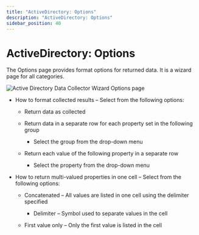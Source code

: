```yaml
---
title: "ActiveDirectory: Options"
description: "ActiveDirectory: Options"
sidebar_position: 40
---
```


# ActiveDirectory: Options

The Options page provides format options for returned data. It is a wizard page for all categories.

![Active Directory Data Collector Wizard Options page](/images/accessanalyzer/11.6/admin/datacollector/activedirectory/options.webp)

- How to format collected results – Select from the following options:

    - Return data as collected
    - Return data in a separate row for each property set in the following group

        - Select the group from the drop-down menu

    - Return each value of the following property in a separate row

        - Select the property from the drop-down menu

- How to return multi-valued properties in one cell – Select from the following options:

    - Concatenated – All values are listed in one cell using the delimiter specified

        - Delimiter – Symbol used to separate values in the cell

    - First value only – Only the first value is listed in the cell
